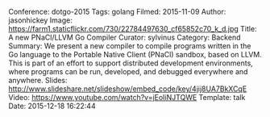 Conference: dotgo-2015
Tags: golang
Filmed: 2015-11-09
Author: jasonhickey
Image: https://farm1.staticflickr.com/730/22784497630_cf65852c70_k_d.jpg
Title: A new PNaCl/LLVM Go Compiler
Curator: sylvinus
Category: Backend
Summary: We present a new compiler to compile programs written in the Go language to the Portable Native Client (PNaCl) sandbox, based on LLVM. This is part of an effort to support distributed development environments, where programs can be run, developed, and debugged everywhere and anywhere.
Slides: http://www.slideshare.net/slideshow/embed_code/key/4jij8UA7BkXCqE
Video: https://www.youtube.com/watch?v=jEoIiNJTQWE
Template: talk
Date: 2015-12-18 16:22:44